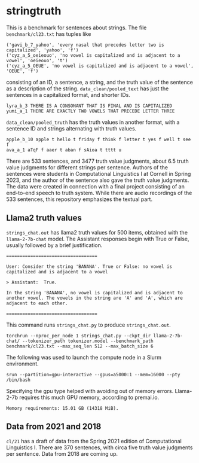 # stringtruth
This is a benchmark for sentences about strings. The file `benchmark/cl23.txt` has tuples like

```
('gavi_b_7_yahoo', 'every nasal that precedes letter two is capitalized', 'yahoo', 'f')
('cyz_a_5_oeieouo', 'no vowel is capitalized and is adjacent to a vowel', 'oeieouo', 't')
('cyz_a_5_OEUE', 'no vowel is capitalized and is adjacent to a vowel', 'OEUE', 'f')
```

consisting of an ID, a sentence, a string, and the truth value of the sentence as a description of the string.
`data_clean/pooled_text` has just the sentences in a capitalized format, and shorter IDs. 

```
lyra_b_3 THERE IS A CONSONANT THAT IS FINAL AND IS CAPITALIZED
yumi_a_1 THERE ARE EXACTLY TWO VOWELS THAT PRECEDE LETTER THREE
```

`data_clean/pooled_truth` has the truth values in another format, with a sentence ID and
strings alternating with truth values.

```
apple_b_10 apple t hello t friday f think f letter t yes f well t see f
ava_a_1 aTqF f aaer t aban f sAioa t tttt u
```

There are 533 sentences, and 3477 truth value judgments, about 6.5 truth value judgments for different strings per sentence.
Authors of the sentences were students in Computational Linguistics I at Cornell in Spring 2023, and the author of the sentence also
gave the truth value judgments. The data were created in connection with a final project consisting of an end-to-end
speech to truth system.  While there are audio recordings of the 533 sentences, this repository emphasizes the textual part.

## Llama2 truth values
`strings_chat.out` has llama2 truth values for 500 items, obtained with the `llama-2-7b-chat` model. The Assistant responses
begin with True or False, usually followed by a brief justification.


```
==================================

User: Consider the string 'BANANA'. True or False: no vowel is capitalized and is adjacent to a vowel

> Assistant:  True.

In the string 'BANANA', no vowel is capitalized and is adjacent to another vowel. The vowels in the string are 'A' and 'A', which are adjacent to each other.

==================================
```

This command runs `strings_chat.py` to produce `strings_chat.out`.
```
torchrun --nproc_per_node 1 strings_chat.py --ckpt_dir llama-2-7b-chat/ --tokenizer_path tokenizer.model --benchmark_path benchmark/cl23.txt --max_seq_len 512 --max_batch_size 6
```

The following was used to launch the compute node in a Slurm environment.  

```
srun --partition=gpu-interactive --gpus=a5000:1 --mem=16000 --pty /bin/bash
```

Specifying the gpu type helped with avoiding out of memory errors.  Llama-2-7b requires this much GPU memory, according to premai.io.

```
Memory requirements: 15.01 GB (14318 MiB).
```

## Data from 2021 and 2018
`cl/21` has a draft of data from the Spring 2021 edition of Computational Linguistics I.  There are 370 sentences, with circa five truth value judgments per sentence.  Data from 2018 are coming up.

